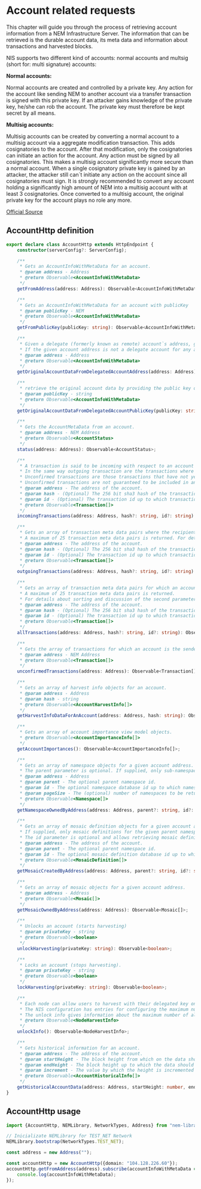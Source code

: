 # Account related requests

This chapter will guide you through the process of retrieving account information from a NEM Infrastructure Server. The information that can be retrieved is the durable account data, its meta data and information about transactions and harvested blocks.

NIS supports two different kind of accounts: normal accounts and multsig (short for: multi signature) accounts:

**Normal accounts:**

Normal accounts are created and controlled by a private key. Any action for the account like sending NEM to another account via a transfer transaction is signed with this private key. If an attacker gains knowledge of the private key, he/she can rob the account. The private key must therefore be kept secret by all means.

**Multisig accounts:**

Multisig accounts can be created by converting a normal account to a multisig account via a aggregate modification transaction. This adds cosignatories to the account. After that modification, only the cosignatories can initiate an action for the account. Any action must be signed by all cosignatories. This makes a multisig account significantly more secure than a normal account. When a single cosignatory private key is gained by an attacker, the attacker still can`t initiate any action on the account since all cosignatories must sign. It is strongly recommended to convert any account holding a significantly high amount of NEM into a multisig account with at least 3 cosignatories. Once converted to a multisig account, the original private key for the account plays no role any more.

[Official Source](https://bob.nem.ninja/docs/#account-related-requests)

## AccountHttp definition

```typescript
export declare class AccountHttp extends HttpEndpoint {
    constructor(serverConfig?: ServerConfig);

    /**
     * Gets an AccountInfoWithMetaData for an account.
     * @param address - Address
     * @return Observable<AccountInfoWithMetaData>
     */
    getFromAddress(address: Address): Observable<AccountInfoWithMetaData>;

    /**
     * Gets an AccountInfoWithMetaData for an account with publicKey
     * @param publicKey - NEM
     * @return Observable<AccountInfoWithMetaData>
     */
    getFromPublicKey(publicKey: string): Observable<AccountInfoWithMetaData>;

    /**
     * Given a delegate (formerly known as remote) account`s address, gets the AccountMetaDataPair for the account for which the given account is the delegate account.
     * If the given account address is not a delegate account for any account, the request returns the AccountMetaDataPair for the given address.
     * @param address - Address
     * @return Observable<AccountInfoWithMetaData>
     */
    getOriginalAccountDataFromDelegatedAccountAddress(address: Address): Observable<AccountInfoWithMetaData>;

    /**
     * retrieve the original account data by providing the public key of the delegate account.
     * @param publicKey - string
     * @return Observable<AccountInfoWithMetaData>
     */
    getOriginalAccountDataFromDelegatedAccountPublicKey(publicKey: string): Observable<AccountInfoWithMetaData>;

    /**
     * Gets the AccountMetaData from an account.
     * @param address - NEM Address
     * @return Observable<AccountStatus>
     */
    status(address: Address): Observable<AccountStatus>;

    /**
     * A transaction is said to be incoming with respect to an account if the account is the recipient of the transaction.
     * In the same way outgoing transaction are the transactions where the account is the sender of the transaction.
     * Unconfirmed transactions are those transactions that have not yet been included in a block.
     * Unconfirmed transactions are not guaranteed to be included in any block
     * @param address - The address of the account.
     * @param hash - (Optional) The 256 bit sha3 hash of the transaction up to which transactions are returned.
     * @param id - (Optional) The transaction id up to which transactions are returned. This parameter will prevail over hash.
     * @return Observable<Transaction[]>
     */
    incomingTransactions(address: Address, hash?: string, id?: string): Observable<Transaction[]>;

    /**
     * Gets an array of transaction meta data pairs where the recipient has the address given as parameter to the request.
     * A maximum of 25 transaction meta data pairs is returned. For details about sorting and discussion of the second parameter see Incoming transactions.
     * @param address - The address of the account.
     * @param hash - (Optional) The 256 bit sha3 hash of the transaction up to which transactions are returned.
     * @param id - (Optional) The transaction id up to which transactions are returned. This parameter will prevail over hash.
     * @return Observable<Transaction[]>
     */
    outgoingTransactions(address: Address, hash?: string, id?: string): Observable<Transaction[]>;

    /**
     * Gets an array of transaction meta data pairs for which an account is the sender or receiver.
     * A maximum of 25 transaction meta data pairs is returned.
     * For details about sorting and discussion of the second parameter see Incoming transactions.
     * @param address - The address of the account.
     * @param hash - (Optional) The 256 bit sha3 hash of the transaction up to which transactions are returned.
     * @param id - (Optional) The transaction id up to which transactions are returned. This parameter will prevail over hash.
     * @return Observable<Transaction[]>
     */
    allTransactions(address: Address, hash?: string, id?: string): Observable<Transaction[]>;

    /**
     * Gets the array of transactions for which an account is the sender or receiver and which have not yet been included in a block
     * @param address - NEM Address
     * @return Observable<Transaction[]>
     */
    unconfirmedTransactions(address: Address): Observable<Transaction[]>;

    /**
     * Gets an array of harvest info objects for an account.
     * @param address - Address
     * @param hash - string
     * @return Observable<AccountHarvestInfo[]>
     */
    getHarvestInfoDataForAnAccount(address: Address, hash: string): Observable<AccountHarvestInfo[]>;

    /**
     * Gets an array of account importance view model objects.
     * @return Observable<AccountImportanceInfo[]>
     */
    getAccountImportances(): Observable<AccountImportanceInfo[]>;

    /**
     * Gets an array of namespace objects for a given account address.
     * The parent parameter is optional. If supplied, only sub-namespaces of the parent namespace are returned.
     * @param address - Address
     * @param parent - The optional parent namespace id.
     * @param id - The optional namespace database id up to which namespaces are returned.
     * @param pageSize - The (optional) number of namespaces to be returned.
     * @return Observable<Namespace[]>
     */
    getNamespaceOwnedByAddress(address: Address, parent?: string, id?: string, pageSize?: number): Observable<Namespace[]>;

    /**
     * Gets an array of mosaic definition objects for a given account address. The parent parameter is optional.
     * If supplied, only mosaic definitions for the given parent namespace are returned.
     * The id parameter is optional and allows retrieving mosaic definitions in batches of 25 mosaic definitions.
     * @param address - The address of the account.
     * @param parent - The optional parent namespace id.
     * @param id - The optional mosaic definition database id up to which mosaic definitions are returned.
     * @return Observable<MosaicDefinition[]>
     */
    getMosaicCreatedByAddress(address: Address, parent?: string, id?: string): Observable<MosaicDefinition[]>;

    /**
     * Gets an array of mosaic objects for a given account address.
     * @param address - Address
     * @return Observable<Mosaic[]>
     */
    getMosaicOwnedByAddress(address: Address): Observable<Mosaic[]>;

    /**
     * Unlocks an account (starts harvesting)
     * @param privateKey - string
     * @return Observable<boolean>
     */
    unlockHarvesting(privateKey: string): Observable<boolean>;

    /**
     * Locks an account (stops harvesting).
     * @param privateKey - string
     * @return Observable<boolean>
     */
    lockHarvesting(privateKey: string): Observable<boolean>;

    /**
     * Each node can allow users to harvest with their delegated key on that node.
     * The NIS configuration has entries for configuring the maximum number of allowed harvesters and optionally allow harvesting only for certain account addresses.
     * The unlock info gives information about the maximum number of allowed harvesters and how many harvesters are already using the node.
     * @return Observable<NodeHarvestInfo>
     */
    unlockInfo(): Observable<NodeHarvestInfo>;

    /**
     * Gets historical information for an account.
     * @param address - The address of the account.
     * @param startHeight - The block height from which on the data should be supplied.
     * @param endHeight - The block height up to which the data should be supplied. The end height must be greater than or equal to the start height.
     * @param increment - The value by which the height is incremented between each data point. The value must be greater than 0. NIS can supply up to 1000 data points with one request. Requesting more than 1000 data points results in an error.
     * @return Observable<AccountHistoricalInfo[]>
     */
    getHistoricalAccountData(address: Address, startHeight: number, endHeight: number, increment: number): Observable<AccountHistoricalInfo[]>;
}
```

## AccountHttp usage

```typescript
import {AccountHttp, NEMLibrary, NetworkTypes, Address} from "nem-library";

// Inicializate NEMLibrary for TEST_NET Network
NEMLibrary.bootstrap(NetworkTypes.TEST_NET);

const address = new Address("");

const accountHttp = new AccountHttp({domain: "104.128.226.60"});
accountHttp.getFromAddress(address).subscribe(accountInfoWithMetaData => {
    console.log(accountInfoWithMetaData);
});
```
